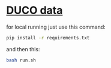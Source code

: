 # [DUCO data](https://share.streamlit.io/data-if/duco/main/duco.py)

for local running just use this command:

```bash
pip install -r requirements.txt
```

and then this:
```bash
bash run.sh
```
